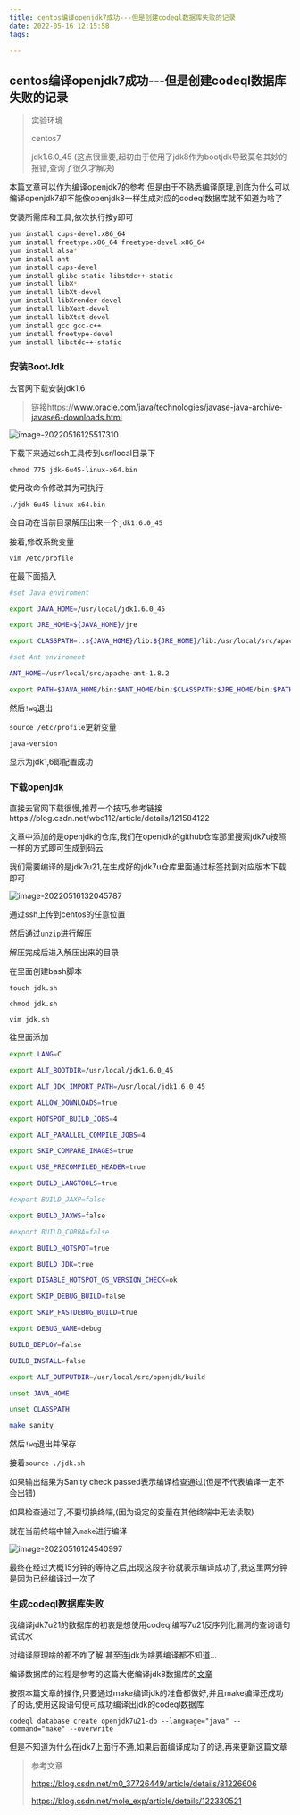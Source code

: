 ```yaml
---
title: centos编译openjdk7成功---但是创建codeql数据库失败的记录
date: 2022-05-16 12:15:58
tags:

---
```


## centos编译openjdk7成功---但是创建codeql数据库失败的记录

>实验环境
>
>centos7
>
>jdk1.6.0_45 (这点很重要,起初由于使用了jdk8作为bootjdk导致莫名其妙的报错,查询了很久才解决)

本篇文章可以作为编译openjdk7的参考,但是由于不熟悉编译原理,到底为什么可以编译openjdk7却不能像openjdk8一样生成对应的codeql数据库就不知道为啥了



安装所需库和工具,依次执行按y即可

```bash
yum install cups-devel.x86_64
yum install freetype.x86_64 freetype-devel.x86_64
yum install alsa*
yum install ant
yum install cups-devel
yum install glibc-static libstdc++-static
yum install libX*
yum install libXt-devel
yum install libXrender-devel
yum install libXext-devel
yum install libXtst-devel
yum install gcc gcc-c++
yum install freetype-devel
yum install libstdc++-static
```

### 安装BootJdk

去官网下载安装jdk1.6

>链接https://www.oracle.com/java/technologies/javase-java-archive-javase6-downloads.html

![image-20220516125517310](https://picture-1304716932.cos.ap-chengdu.myqcloud.com/img/image-20220516125517310.png)

下载下来通过ssh工具传到usr/local目录下

`chmod 775 jdk-6u45-linux-x64.bin `

使用改命令修改其为可执行

`./jdk-6u45-linux-x64.bin`

会自动在当前目录解压出来一个`jdk1.6.0_45`

接着,修改系统变量

`vim /etc/profile`

在最下面插入

```bash
#set Java enviroment

export JAVA_HOME=/usr/local/jdk1.6.0_45

export JRE_HOME=${JAVA_HOME}/jre

export CLASSPATH=.:${JAVA_HOME}/lib:${JRE_HOME}/lib:/usr/local/src/apache-ant-1.8.2/lib/ant-launcher.jar

#set Ant enviroment

ANT_HOME=/usr/local/src/apache-ant-1.8.2

export PATH=$JAVA_HOME/bin:$ANT_HOME/bin:$CLASSPATH:$JRE_HOME/bin:$PATH
```

然后`!wq`退出

`source /etc/profile`更新变量

`java-version`

显示为jdk1,6即配置成功

### 下载openjdk

直接去官网下载很慢,推荐一个技巧,参考链接https://blog.csdn.net/wbo112/article/details/121584122

文章中添加的是openjdk的仓库,我们在openjdk的github仓库那里搜索jdk7u按照一样的方式即可生成到码云

我们需要编译的是jdk7u21,在生成好的jdk7u仓库里面通过标签找到对应版本下载即可

![image-20220516132045787](https://picture-1304716932.cos.ap-chengdu.myqcloud.com/img/image-20220516132045787.png)

通过ssh上传到centos的任意位置

然后通过`unzip`进行解压

解压完成后进入解压出来的目录

在里面创建bash脚本

`touch jdk.sh`

`chmod jdk.sh`

`vim jdk.sh`

往里面添加

```bash
export LANG=C

export ALT_BOOTDIR=/usr/local/jdk1.6.0_45

export ALT_JDK_IMPORT_PATH=/usr/local/jdk1.6.0_45

export ALLOW_DOWNLOADS=true

export HOTSPOT_BUILD_JOBS=4

export ALT_PARALLEL_COMPILE_JOBS=4

export SKIP_COMPARE_IMAGES=true

export USE_PRECOMPILED_HEADER=true

export BUILD_LANGTOOLS=true

#export BUILD_JAXP=false

export BUILD_JAXWS=false

#export BUILD_CORBA=false

export BUILD_HOTSPOT=true

export BUILD_JDK=true

export DISABLE_HOTSPOT_OS_VERSION_CHECK=ok

export SKIP_DEBUG_BUILD=false

export SKIP_FASTDEBUG_BUILD=true

export DEBUG_NAME=debug

BUILD_DEPLOY=false

BUILD_INSTALL=false

export ALT_OUTPUTDIR=/usr/local/src/openjdk/build

unset JAVA_HOME

unset CLASSPATH

make sanity
```

然后`!wq`退出并保存

接着`source ./jdk.sh`

如果输出结果为Sanity check passed表示编译检查通过(但是不代表编译一定不会出错)

如果检查通过了,不要切换终端,(因为设定的变量在其他终端中无法读取)

就在当前终端中输入`make`进行编译

![image-20220516124540997](https://picture-1304716932.cos.ap-chengdu.myqcloud.com/img/image-20220516124540997.png)

最终在经过大概15分钟的等待之后,出现这段字符就表示编译成功了,我这里两分钟是因为已经编译过一次了



### 生成codeql数据库失败

我编译jdk7u21的数据库的初衷是想使用codeql编写7u21反序列化漏洞的查询语句试试水

对编译原理啥的都不咋了解,甚至连jdk为啥要编译都不知道...

编译数据库的过程是参考的这篇大佬编译jdk8数据库的[文章](https://blog.csdn.net/mole_exp/article/details/122330521)

按照本篇文章的操作,只要通过make编译jdk的准备都做好,并且make编译还成功了的话,使用这段语句便可成功编译出jdk的codeql数据库

`codeql database create openjdk7u21-db --language="java" --command="make" --overwrite`

但是不知道为什么在jdk7上面行不通,如果后面编译成功了的话,再来更新这篇文章





>参考文章
>
>https://blog.csdn.net/m0_37726449/article/details/81226606
>
>https://blog.csdn.net/mole_exp/article/details/122330521

